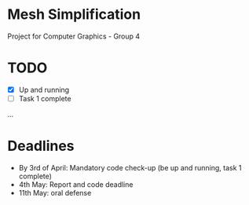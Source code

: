 # Mesh Simplification
Project for Computer Graphics - Group 4


# TODO 
- [x] Up and running
- [ ] Task 1 complete

...

# Deadlines
- By 3rd of April: Mandatory code check-up (be up and running, task 1 complete)
- 4th May: Report and code deadline
- 11th May: oral defense
